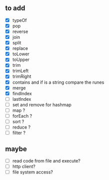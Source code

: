 ## to add
- [x] typeOf
- [x] pop
- [x] reverse
- [x] join
- [x] split
- [x] replace
- [x] toLower
- [x] toUpper
- [x] trim
- [x] trimLeft
- [x] trimRight
- [x] contains and if is a string compare the runes
- [x] merge
- [x] findIndex
- [ ] lastIndex
- [ ] set and remove for hashmap
- [ ] map ?
- [ ] forEach ?
- [ ] sort ?
- [ ] reduce ?
- [ ] filter ?

## maybe
- [ ] read code from file and execute?
- [ ] http client?
- [ ] file system access?
